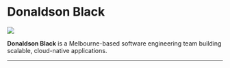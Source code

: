 # Donaldson Black

![](https://skillicons.dev/icons?i=aws,apple,neovim,ts,bun,react,java,gradle,docker)

**Donaldson Black** is a Melbourne-based software engineering team building scalable, cloud-native applications.  

---

